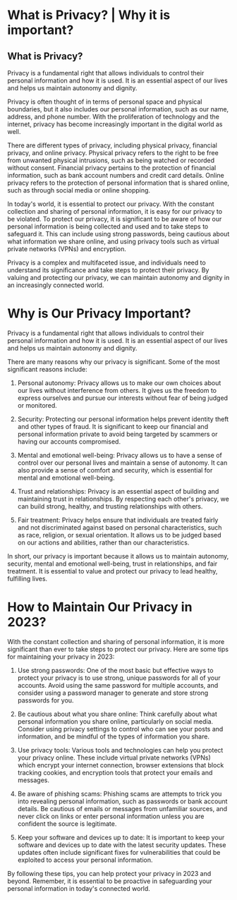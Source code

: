 # What is Privacy? | Why it is important?

## What is Privacy?

Privacy is a fundamental right that allows individuals to control their personal information and how it is used. It is an essential aspect of our lives and helps us maintain autonomy and dignity.

Privacy is often thought of in terms of personal space and physical boundaries, but it also includes our personal information, such as our name, address, and phone number. With the proliferation of technology and the internet, privacy has become increasingly important in the digital world as well.

There are different types of privacy, including physical privacy, financial privacy, and online privacy. Physical privacy refers to the right to be free from unwanted physical intrusions, such as being watched or recorded without consent. Financial privacy pertains to the protection of financial information, such as bank account numbers and credit card details. Online privacy refers to the protection of personal information that is shared online, such as through social media or online shopping.

In today's world, it is essential to protect our privacy. With the constant collection and sharing of personal information, it is easy for our privacy to be violated. To protect our privacy, it is significant to be aware of how our personal information is being collected and used and to take steps to safeguard it. This can include using strong passwords, being cautious about what information we share online, and using privacy tools such as virtual private networks (VPNs) and encryption.

Privacy is a complex and multifaceted issue, and individuals need to understand its significance and take steps to protect their privacy. By valuing and protecting our privacy, we can maintain autonomy and dignity in an increasingly connected world.

# Why is Our Privacy Important?

Privacy is a fundamental right that allows individuals to control their personal information and how it is used. It is an essential aspect of our lives and helps us maintain autonomy and dignity.

There are many reasons why our privacy is significant. Some of the most significant reasons include:

1.  Personal autonomy: Privacy allows us to make our own choices about our lives without interference from others. It gives us the freedom to express ourselves and pursue our interests without fear of being judged or monitored.
    
2.  Security: Protecting our personal information helps prevent identity theft and other types of fraud. It is significant to keep our financial and personal information private to avoid being targeted by scammers or having our accounts compromised.
    
3.  Mental and emotional well-being: Privacy allows us to have a sense of control over our personal lives and maintain a sense of autonomy. It can also provide a sense of comfort and security, which is essential for mental and emotional well-being.
    
4.  Trust and relationships: Privacy is an essential aspect of building and maintaining trust in relationships. By respecting each other's privacy, we can build strong, healthy, and trusting relationships with others.
    
5.  Fair treatment: Privacy helps ensure that individuals are treated fairly and not discriminated against based on personal characteristics, such as race, religion, or sexual orientation. It allows us to be judged based on our actions and abilities, rather than our characteristics.
    

In short, our privacy is important because it allows us to maintain autonomy, security, mental and emotional well-being, trust in relationships, and fair treatment. It is essential to value and protect our privacy to lead healthy, fulfilling lives.

# How to Maintain Our Privacy in 2023?

With the constant collection and sharing of personal information, it is more significant than ever to take steps to protect our privacy. Here are some tips for maintaining your privacy in 2023:

1.  Use strong passwords: One of the most basic but effective ways to protect your privacy is to use strong, unique passwords for all of your accounts. Avoid using the same password for multiple accounts, and consider using a password manager to generate and store strong passwords for you.
    
2.  Be cautious about what you share online: Think carefully about what personal information you share online, particularly on social media. Consider using privacy settings to control who can see your posts and information, and be mindful of the types of information you share.
    
3.  Use privacy tools: Various tools and technologies can help you protect your privacy online. These include virtual private networks (VPNs) which encrypt your internet connection, browser extensions that block tracking cookies, and encryption tools that protect your emails and messages.
    
4.  Be aware of phishing scams: Phishing scams are attempts to trick you into revealing personal information, such as passwords or bank account details. Be cautious of emails or messages from unfamiliar sources, and never click on links or enter personal information unless you are confident the source is legitimate.
    
5.  Keep your software and devices up to date: It is important to keep your software and devices up to date with the latest security updates. These updates often include significant fixes for vulnerabilities that could be exploited to access your personal information.
    

By following these tips, you can help protect your privacy in 2023 and beyond. Remember, it is essential to be proactive in safeguarding your personal information in today's connected world.